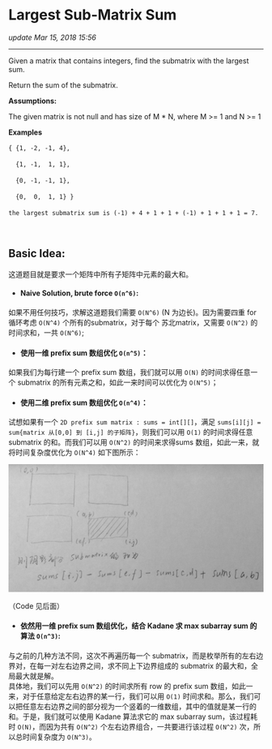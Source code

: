 # Largest Sub-Matrix Sum
_update Mar 15, 2018 15:56_

---
Given a matrix that contains integers, find the submatrix with the largest sum.

Return the sum of the submatrix.

**Assumptions:**

The given matrix is not null and has size of M * N, where M >= 1 and N >= 1

**Examples**

    { {1, -2, -1, 4},
    
      {1, -1,  1, 1},
    
      {0, -1, -1, 1},
    
      {0,  0,  1, 1} }
    
    the largest submatrix sum is (-1) + 4 + 1 + 1 + (-1) + 1 + 1 + 1 = 7.
    
<br>

## Basic Idea:
这道题目就是要求一个矩阵中所有子矩阵中元素的最大和。

* #### Naive Solution, brute force `O(n^6)`:
如果不用任何技巧，求解这道题我们需要 `O(N^6)` (N 为边长)。因为需要四重 for 循环考虑 `O(N^4)` 个所有的submatrix，对于每个 苏北matrix，又需要 `O(N^2)` 的时间求和，一共 `O(N^6)`;

* #### 使用一维 prefix sum 数组优化 `O(n^5)`：
如果我们为每行建一个 prefix sum 数组，我们就可以用 `O(N)` 的时间求得任意一个 submatrix 的所有元素之和，如此一来时间可以优化为 `O(N^5)`；

* #### 使用二维 prefix sum 数组优化 `O(n^4)`：
试想如果有一个 `2D prefix sum matrix : sums = int[][]`，满足 `sums[i][j] = sum{matrix 从[0,0] 到 [i,j] 的子矩阵}`，则我们可以用 `O(1)` 的时间求得任意 submatrix 的和。而我们可以用 `O(N^2)` 的时间来求得sums 数组，如此一来，就将时间复杂度优化为 `O(N^4)` 如下图所示：

![](/assets/WechatIMG2.jpg)

（Code 见后面）

* #### 依然用一维 prefix sum 数组优化，结合 Kadane 求 max subarray sum 的算法 `O(n^3)`:
与之前的几种方法不同，这次不再遍历每一个 submatrix，而是枚举所有的左右边界对，在每一对左右边界之间，求不同上下边界组成的 submatrix 的最大和，全局最大就是解。
<br>
具体地，我们可以先用 `O(N^2)` 的时间求所有 row 的 prefix sum 数组，如此一来，对于任意给定左右边界的某一行，我们可以用 `O(1)` 时间求和。那么，我们可以把任意左右边界之间的部分视为一个竖着的一维数组，其中的值就是某一行的和。于是，我们就可以使用 Kadane 算法求它的 max subarray sum，该过程耗时 `O(N)`，而因为共有 `O(N^2)` 个左右边界组合，一共要进行该过程 `O(N^2)` 次，所以总时间复杂度为 `O(N^3)`。


